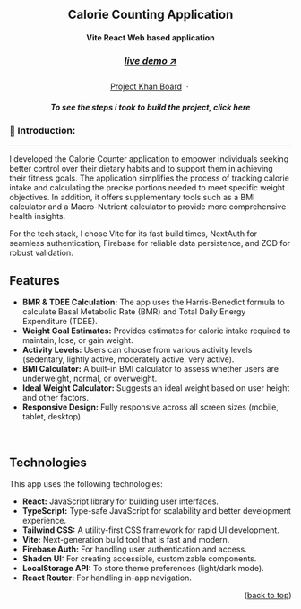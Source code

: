 <a name="readme-top"></a>

<!-- -------------------------------------------------------------------------- -->
<!-- HEADING STUFF  -->
<div align="center">
  <h2>Calorie Counting Application</h2>
  <h4>Vite React Web based application<h4>
  <h3> 
    <a href='https://calorie-counter-app-git-main-mutaremalcolms-projects.vercel.app/' target='_blank'>
      <h5>live demo ↗</h5>
    </a>
  </h3>
  <p align="center">
    <a href="https://github.com/users/mutaremalcolm/projects/11">Project Khan Board</a>
    &nbsp;·&nbsp;
    <h5>To see the steps i took to build the project, click here</h5>
  </p>
</div>

<!-- -------------------------------------------------------------------------- -->

### 👋 Introduction:

---

I developed the Calorie Counter application to empower individuals seeking better control over their dietary habits and to support them in achieving their fitness goals. The application simplifies the process of tracking calorie intake and calculating the precise portions needed to meet specific weight objectives. In addition, it offers supplementary tools such as a BMI calculator and a Macro-Nutrient calculator to provide more comprehensive health insights.

For the tech stack, I chose Vite for its fast build times, NextAuth for seamless authentication, Firebase for reliable data persistence, and ZOD for robust validation.
<br/>

## Features

- **BMR & TDEE Calculation:** The app uses the Harris-Benedict formula to calculate Basal Metabolic Rate (BMR) and Total Daily Energy Expenditure (TDEE).
- **Weight Goal Estimates:** Provides estimates for calorie intake required to maintain, lose, or gain weight.
- **Activity Levels:** Users can choose from various activity levels (sedentary, lightly active, moderately active, very active).
- **BMI Calculator:** A built-in BMI calculator to assess whether users are underweight, normal, or overweight.
- **Ideal Weight Calculator:** Suggests an ideal weight based on user height and other factors.
- **Responsive Design:** Fully responsive across all screen sizes (mobile, tablet, desktop).
<br/>

## Technologies

This app uses the following technologies:

- **React:** JavaScript library for building user interfaces.
- **TypeScript:** Type-safe JavaScript for scalability and better development experience.
- **Tailwind CSS:** A utility-first CSS framework for rapid UI development.
- **Vite:** Next-generation build tool that is fast and modern.
- **Firebase Auth:** For handling user authentication and access.
- **Shadcn UI:** For creating accessible, customizable components.
- **LocalStorage API:** To store theme preferences (light/dark mode).
- **React Router:** For handling in-app navigation.


<p align="right">(<a href="#readme-top">back to top</a>)</p>

<br/> <br/>